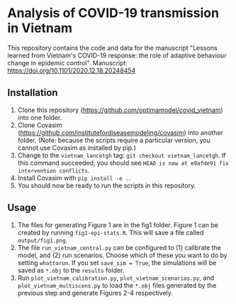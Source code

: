 # Analysis of COVID-19 transmission in Vietnam

This repository contains the code and data for the manuscript "Lessons learned from Vietnam's COVID-19 response: the role of adaptive behaviour change in epidemic control". Manuscript: https://doi.org/10.1101/2020.12.18.20248454

## Installation

1. Clone this repository (https://github.com/optimamodel/covid_vietnam) into one folder.
2. Clone Covasim (https://github.com/institutefordiseasemodeling/covasim) into another folder. (Note: because the scripts require a particular version, you cannot use Covasim as installed by pip.)
3. Change to the `vietnam_lancetgh` tag: `git checkout vietnam_lancetgh`. If this command succeeded, you should see `HEAD is now at e9afde91 fix intervention conflicts`.
4. Install Covasim with `pip install -e .`.
5. You should now be ready to run the scripts in this repository.

## Usage

1. The files for generating Figure 1 are in the fig1 folder. Figure 1 can be created by running `fig1-epi-stats.R`. This will save a file called `output/fig1.png`.
2. The file `run_vietnam_central.py` can be configured to (1) calibrate the model, and (2) run scenarios. Choose which of these you want to do by setting `whattorun`. If you set `save_sim = True`, the simulations will be saved as `*.obj` to the `results` folder. 
3. Run `plot_vietnam_calibration.py`, `plot_vietnam_scenarios.py`, and `plot_vietnam_multiscens.py` to load the `*.obj` files generated by the previous step and generate Figures 2-4 respectively.
